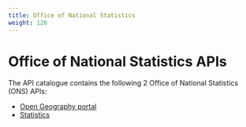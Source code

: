 ```yaml
---
title: Office of National Statistics
weight: 120
---
```


# Office of National Statistics APIs

The API catalogue contains the following 2 Office of National Statistics (ONS) APIs:

- [Open Geography portal](Open_Geography_portal/)
- [Statistics](Statistics/)
